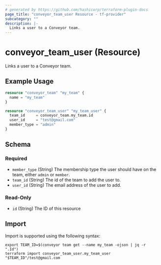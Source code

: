 ```yaml
---
# generated by https://github.com/hashicorp/terraform-plugin-docs
page_title: "conveyor_team_user Resource - tf-provider"
subcategory: ""
description: |-
  Links a user to a Conveyor team.
---
```


# conveyor_team_user (Resource)

Links a user to a Conveyor team.

## Example Usage

```terraform
resource "conveyor_team" "my_team" {
  name = "my_team"
}

resource "conveyor_team_user" "my_team_user" {
  team_id     = conveyor_team.my_team.id
  user_id     = "test@gmail.com"
  member_type = "admin"
}
```

<!-- schema generated by tfplugindocs -->
## Schema

### Required

- `member_type` (String) The membership type the user should have on the team, either `admin` or `member`.
- `team_id` (String) The id of the team to add the user to.
- `user_id` (String) The email address of the user to add.

### Read-Only

- `id` (String) The ID of this resource

## Import

Import is supported using the following syntax:

```shell
export TEAM_ID=$(conveyor team get --name my_team -ojson | jq -r ".Id")
terraform import conveyor_team_user.my_team_user "$TEAM_ID"/test@gmail.com
```
